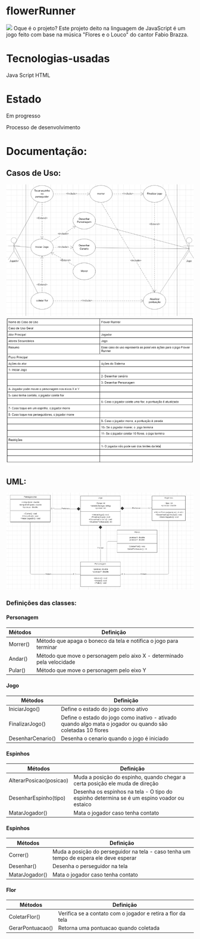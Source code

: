 # flowerRunner

<img src="https://i.ytimg.com/vi/-YOOjdk6cpQ/maxresdefault.jpg">
Oque é o projeto?
Este projeto deito na linguagem de JavaScript é um jogo feito com base na música "Flores e o Louco" do cantor Fabio Brazza.

# Tecnologias-usadas
Java Script
HTML

# Estado
Em progresso

Processo de desenvolvimento

# Documentação:

## Casos de Uso:

  <img src="Imagens/Captura%20de%20Tela%20(23).png">
  <img src="Imagens/Captura%20de%20Tela%20(25).png">
  
## UML:

  <img src="Imagens/Casosflor.png">
  
  ### Definições das classes:
  
  #### Personagem
  
| Métodos  | Definição |
| ------------- | ------------- |
| Morrer()  | Método que apaga o boneco da tela e notifica o jogo para terminar  |
| Andar()  | Método que move o personagem pelo aixo X - determinado pela velocidade  |
| Pular() | Método que move o personagem pelo eixo Y |

  #### Jogo
  
| Métodos  | Definição |
| ------------- | ------------- |
| IniciarJogo()  | Define o estado do jogo como ativo  |
| FinalizarJogo()  | Define o estado do jogo como inativo - ativado quando algo mata o jogador ou quando são coletadas 10 flores|
| DesenharCenario() | Desenha o cenario quando o jogo é iniciado |

  #### Espinhos
  
| Métodos  | Definição |
| ------------- | ------------- |
| AlterarPosicao(posicao)  | Muda a posição do espinho, quando chegar a certa posição ele muda de direção  |
| DesenharEspinho(tipo)  | Desenha os espinhos na tela - O tipo do espinho determina se é um espino voador ou estaico |
| MatarJogador() | Mata o jogador caso tenha contato |

  #### Espinhos
  
| Métodos  | Definição |
| ------------- | ------------- |
| Correr()  | Muda a posição do perseguidor na tela - caso tenha um tempo de espera ele deve esperar  |
| Desenhar()  | Desenha o perseguidor na tela |
| MatarJogador() | Mata o jogador caso tenha contato |

  #### Flor
  
| Métodos  | Definição |
| ------------- | ------------- |
| ColetarFlor()  | Verifica se a  contato com o jogador e retira a flor da tela  |
| GerarPontuacao()  | Retorna uma pontuacao quando coletada |

